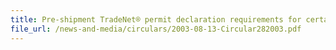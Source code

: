 ```yaml
---
title: Pre-shipment TradeNet® permit declaration requirements for certain exports/re-exports to the DPRK and Iran WEF 1 September 2003
file_url: /news-and-media/circulars/2003-08-13-Circular282003.pdf
---
```

